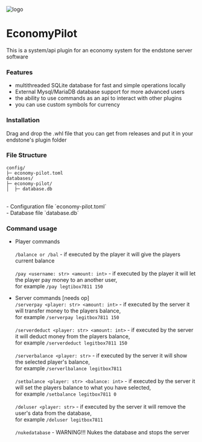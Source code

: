 ![logo](https://github.com/legitbox/Economy-Pilot/blob/main/EconomyPilotLogo.gif?raw=true)
# EconomyPilot<br>
This is a system/api plugin for an economy system for the endstone server software<br>

### Features<br>
- multithreaded SQLite database for fast and simple operations locally<br>
- External Mysql/MariaDB database support for more advanced users<br>
- the ability to use commands as an api to interact with other plugins<br>
- you can use custom symbols for currency<br>

### Installation<br>
Drag and drop the .whl file that you can get from releases and put it in your endstone's plugin folder<br>

### File Structure<br>
```
config/
├─ economy-pilot.toml
databases/
├─ economy-pilot/
│  ├─ database.db
```
<br>
- Configuration file `economy-pilot.toml`<br>
- Database file `database.db`<br>

### Command usage<br>
- Player commands<br><br>
`/balance or /bal` - if executed by the player it will give the players current balance
<br><br>
`/pay <username: str> <amount: int>` - if executed by the player it will let the player pay money to an another user, <br>for example `/pay legtibox7811 150`

- Server commands [needs op]<br>
`/serverpay <player: str> <amount: int>` - if executed by the server it will transfer money to the players balance, <br>for example `/serverpay legitbox7811 150`
<br><br>
`/serverdeduct <player: str> <amount: int>` - if executed by the server it will deduct money from the players balance, <br>for example `/serverdeduct legitbox7811 150`
<br><br>
`/serverbalance <player: str>` - if executed by the server it will show the selected player's balance, <br>for example `/serverlbalance legitbox7811`
<br><br>
`/setbalance <player: str> <balance: int>` - if executed by the server it will set the players balance to what you have selected, <br>for example `/setbalance legitbox7811 0`
<br><br>
`/deluser <player: str>` - if executed by the server it will remove the user's data from the database, <br>for example `/deluser legitbox7811`
<br><br>
`/nukedatabase` - WARNING!!! Nukes the database and stops the server
